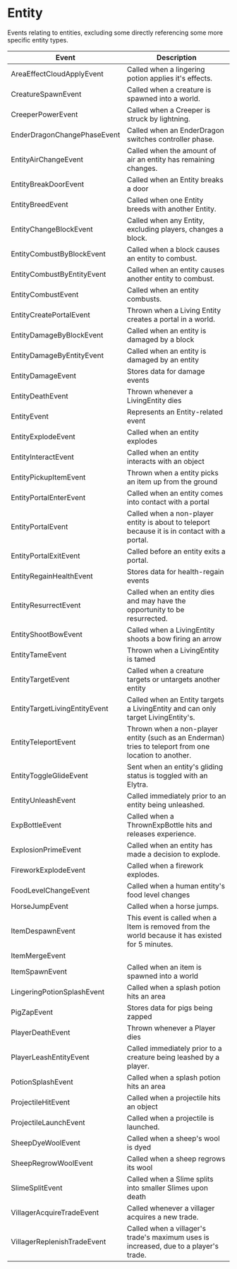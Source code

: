 # Entity

Events relating to entities, excluding some directly referencing some more specific entity types.

| Event| Description |
| --- | --- |
| AreaEffectCloudApplyEvent | Called when a lingering potion applies it's effects. |
| CreatureSpawnEvent | Called when a creature is spawned into a world. |
| CreeperPowerEvent | Called when a Creeper is struck by lightning. |
| EnderDragonChangePhaseEvent | Called when an EnderDragon switches controller phase. |
| EntityAirChangeEvent | Called when the amount of air an entity has remaining changes. |
| EntityBreakDoorEvent | Called when an Entity breaks a door |
| EntityBreedEvent | Called when one Entity breeds with another Entity. |
| EntityChangeBlockEvent | Called when any Entity, excluding players, changes a block. |
| EntityCombustByBlockEvent | Called when a block causes an entity to combust. |
| EntityCombustByEntityEvent | Called when an entity causes another entity to combust. |
| EntityCombustEvent | Called when an entity combusts. |
| EntityCreatePortalEvent | Thrown when a Living Entity creates a portal in a world. |
| EntityDamageByBlockEvent | Called when an entity is damaged by a block |
| EntityDamageByEntityEvent | Called when an entity is damaged by an entity |
| EntityDamageEvent | Stores data for damage events |
| EntityDeathEvent | Thrown whenever a LivingEntity dies |
| EntityEvent | Represents an Entity-related event |
| EntityExplodeEvent | Called when an entity explodes |
| EntityInteractEvent | Called when an entity interacts with an object |
| EntityPickupItemEvent | Thrown when a entity picks an item up from the ground |
| EntityPortalEnterEvent | Called when an entity comes into contact with a portal |
| EntityPortalEvent | Called when a non-player entity is about to teleport because it is in contact with a portal. |
| EntityPortalExitEvent | Called before an entity exits a portal. |
| EntityRegainHealthEvent | Stores data for health-regain events |
| EntityResurrectEvent | Called when an entity dies and may have the opportunity to be resurrected. |
| EntityShootBowEvent | Called when a LivingEntity shoots a bow firing an arrow |
| EntityTameEvent | Thrown when a LivingEntity is tamed |
| EntityTargetEvent | Called when a creature targets or untargets another entity |
| EntityTargetLivingEntityEvent | Called when an Entity targets a LivingEntity and can only target LivingEntity's. |
| EntityTeleportEvent | Thrown when a non-player entity (such as an Enderman) tries to teleport from one location to another. |
| EntityToggleGlideEvent | Sent when an entity's gliding status is toggled with an Elytra. |
| EntityUnleashEvent | Called immediately prior to an entity being unleashed. |
| ExpBottleEvent | Called when a ThrownExpBottle hits and releases experience. |
| ExplosionPrimeEvent | Called when an entity has made a decision to explode. |
| FireworkExplodeEvent | Called when a firework explodes. |
| FoodLevelChangeEvent | Called when a human entity's food level changes |
| HorseJumpEvent | Called when a horse jumps. |
| ItemDespawnEvent | This event is called when a Item is removed from the world because it has existed for 5 minutes. |
| ItemMergeEvent	 |  |
| ItemSpawnEvent | Called when an item is spawned into a world |
| LingeringPotionSplashEvent | Called when a splash potion hits an area |
| PigZapEvent | Stores data for pigs being zapped |
| PlayerDeathEvent | Thrown whenever a Player dies |
| PlayerLeashEntityEvent | Called immediately prior to a creature being leashed by a player. |
| PotionSplashEvent | Called when a splash potion hits an area |
| ProjectileHitEvent | Called when a projectile hits an object |
| ProjectileLaunchEvent | Called when a projectile is launched. |
| SheepDyeWoolEvent | Called when a sheep's wool is dyed |
| SheepRegrowWoolEvent | Called when a sheep regrows its wool |
| SlimeSplitEvent | Called when a Slime splits into smaller Slimes upon death |
| VillagerAcquireTradeEvent | Called whenever a villager acquires a new trade. |
| VillagerReplenishTradeEvent | Called when a villager's trade's maximum uses is increased, due to a player's trade. |
